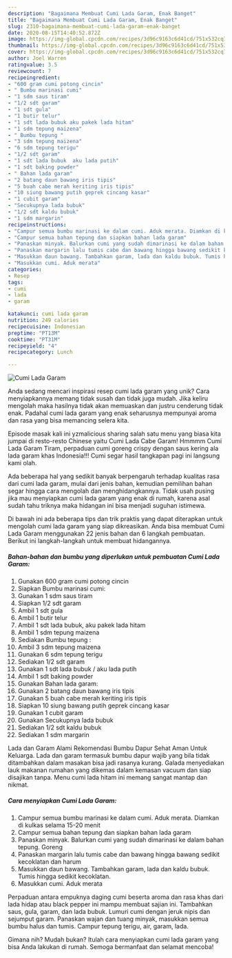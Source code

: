 ```yaml
---
description: "Bagaimana Membuat Cumi Lada Garam, Enak Banget"
title: "Bagaimana Membuat Cumi Lada Garam, Enak Banget"
slug: 2310-bagaimana-membuat-cumi-lada-garam-enak-banget
date: 2020-08-15T14:40:52.872Z
image: https://img-global.cpcdn.com/recipes/3d96c9163c6d41cd/751x532cq70/cumi-lada-garam-foto-resep-utama.jpg
thumbnail: https://img-global.cpcdn.com/recipes/3d96c9163c6d41cd/751x532cq70/cumi-lada-garam-foto-resep-utama.jpg
cover: https://img-global.cpcdn.com/recipes/3d96c9163c6d41cd/751x532cq70/cumi-lada-garam-foto-resep-utama.jpg
author: Joel Warren
ratingvalue: 3.5
reviewcount: 7
recipeingredient:
- "600 gram cumi potong cincin"
- " Bumbu marinasi cumi"
- "1 sdm saus tiram"
- "1/2 sdt garam"
- "1 sdt gula"
- "1 butir telur"
- "1 sdt lada bubuk aku pakek lada hitam"
- "1 sdm tepung maizena"
- " Bumbu tepung "
- "3 sdm tepung maizena"
- "6 sdm tepung terigu"
- "1/2 sdt garam"
- "1 sdt lada bubuk  aku lada putih"
- "1 sdt baking powder"
- " Bahan lada garam"
- "2 batang daun bawang iris tipis"
- "5 buah cabe merah keriting iris tipis"
- "10 siung bawang putih geprek cincang kasar"
- "1 cubit garam"
- "Secukupnya lada bubuk"
- "1/2 sdt kaldu bubuk"
- "1 sdm margarin"
recipeinstructions:
- "Campur semua bumbu marinasi ke dalam cumi. Aduk merata. Diamkan di kulkas selama 15-20 menit"
- "Campur semua bahan tepung dan siapkan bahan lada garam"
- "Panaskan minyak. Balurkan cumi yang sudah dimarinasi ke dalam bahan tepung. Goreng"
- "Panaskan margarin lalu tumis cabe dan bawang hingga bawang sedikit kecoklatan dan harum"
- "Masukkan daun bawang. Tambahkan garam, lada dan kaldu bubuk. Tumis hingga sedikit kecoklatan."
- "Masukkan cumi. Aduk merata"
categories:
- Resep
tags:
- cumi
- lada
- garam

katakunci: cumi lada garam 
nutrition: 249 calories
recipecuisine: Indonesian
preptime: "PT13M"
cooktime: "PT31M"
recipeyield: "4"
recipecategory: Lunch

---
```



![Cumi Lada Garam](https://img-global.cpcdn.com/recipes/3d96c9163c6d41cd/751x532cq70/cumi-lada-garam-foto-resep-utama.jpg)

Anda sedang mencari inspirasi resep cumi lada garam yang unik? Cara menyiapkannya memang tidak susah dan tidak juga mudah. Jika keliru mengolah maka hasilnya tidak akan memuaskan dan justru cenderung tidak enak. Padahal cumi lada garam yang enak seharusnya mempunyai aroma dan rasa yang bisa memancing selera kita.

Episode masak kali ini yzmalicious sharing salah satu menu yang biasa kita jumpai di resto-resto Chinese yaitu Cumi Lada Cabe Garam! Hmmmm Cumi Lada Garam Tiram, perpaduan cumi goreng crispy dengan saus kering ala lada garam khas Indonesia!!! Cumi segar hasil tangkapan pagi ini langsung kami olah.

Ada beberapa hal yang sedikit banyak berpengaruh terhadap kualitas rasa dari cumi lada garam, mulai dari jenis bahan, kemudian pemilihan bahan segar hingga cara mengolah dan menghidangkannya. Tidak usah pusing jika mau menyiapkan cumi lada garam yang enak di rumah, karena asal sudah tahu triknya maka hidangan ini bisa menjadi suguhan istimewa.


Di bawah ini ada beberapa tips dan trik praktis yang dapat diterapkan untuk mengolah cumi lada garam yang siap dikreasikan. Anda bisa membuat Cumi Lada Garam menggunakan 22 jenis bahan dan 6 langkah pembuatan. Berikut ini langkah-langkah untuk membuat hidangannya.

<!--inarticleads1-->

##### Bahan-bahan dan bumbu yang diperlukan untuk pembuatan Cumi Lada Garam:

1. Gunakan 600 gram cumi potong cincin
1. Siapkan  Bumbu marinasi cumi:
1. Gunakan 1 sdm saus tiram
1. Siapkan 1/2 sdt garam
1. Ambil 1 sdt gula
1. Ambil 1 butir telur
1. Ambil 1 sdt lada bubuk, aku pakek lada hitam
1. Ambil 1 sdm tepung maizena
1. Sediakan  Bumbu tepung :
1. Ambil 3 sdm tepung maizena
1. Gunakan 6 sdm tepung terigu
1. Sediakan 1/2 sdt garam
1. Gunakan 1 sdt lada bubuk / aku lada putih
1. Ambil 1 sdt baking powder
1. Gunakan  Bahan lada garam:
1. Gunakan 2 batang daun bawang iris tipis
1. Gunakan 5 buah cabe merah keriting iris tipis
1. Siapkan 10 siung bawang putih geprek cincang kasar
1. Gunakan 1 cubit garam
1. Gunakan Secukupnya lada bubuk
1. Sediakan 1/2 sdt kaldu bubuk
1. Sediakan 1 sdm margarin


Lada dan Garam Alami Rekomendasi Bumbu Dapur Sehat Aman Untuk Keluarga. Lada dan garam termasuk bumbu dapur wajib yang bila tidak ditambahkan dalam masakan bisa jadi rasanya kurang. Galada menyediakan lauk makanan rumahan yang dikemas dalam kemasan vacuum dan siap disajikan tanpa. Menu cumi lada hitam ini memang sangat mantap dan nikmat. 

<!--inarticleads2-->

##### Cara menyiapkan Cumi Lada Garam:

1. Campur semua bumbu marinasi ke dalam cumi. Aduk merata. Diamkan di kulkas selama 15-20 menit
1. Campur semua bahan tepung dan siapkan bahan lada garam
1. Panaskan minyak. Balurkan cumi yang sudah dimarinasi ke dalam bahan tepung. Goreng
1. Panaskan margarin lalu tumis cabe dan bawang hingga bawang sedikit kecoklatan dan harum
1. Masukkan daun bawang. Tambahkan garam, lada dan kaldu bubuk. Tumis hingga sedikit kecoklatan.
1. Masukkan cumi. Aduk merata


Perpaduan antara empuknya daging cumi beserta aroma dan rasa khas dari lada hidap atau black pepper ini mampu membuat sajian ini. Tambahkan saus, gula, garam, dan lada bubuk. Lumuri cumi dengan jeruk nipis dan sejumput garam. Panaskan wajan dan tuang minyak, masukkan semua bumbu halus dan tumis. Campur tepung terigu, air, garam, lada. 

Gimana nih? Mudah bukan? Itulah cara menyiapkan cumi lada garam yang bisa Anda lakukan di rumah. Semoga bermanfaat dan selamat mencoba!
